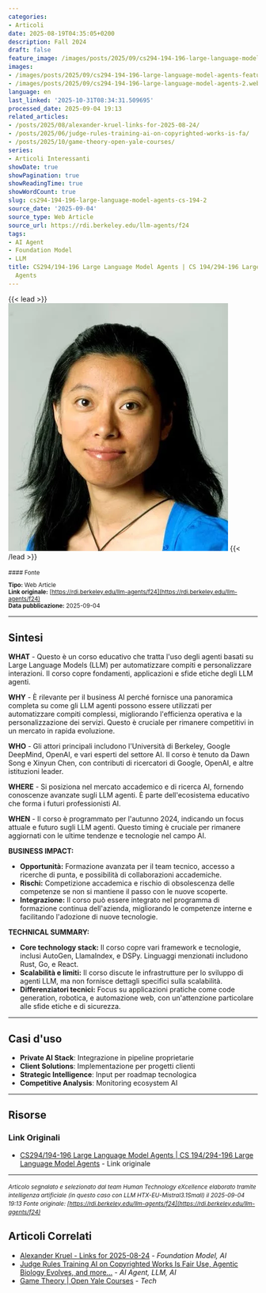 ```yaml
---
categories:
- Articoli
date: 2025-08-19T04:35:05+0200
description: Fall 2024
draft: false
feature_image: /images/posts/2025/09/cs294-194-196-large-language-model-agents-featured.webp
images:
- /images/posts/2025/09/cs294-194-196-large-language-model-agents-featured.webp
- /images/posts/2025/09/cs294-194-196-large-language-model-agents-2.webp
language: en
last_linked: '2025-10-31T08:34:31.509695'
processed_date: 2025-09-04 19:13
related_articles:
- /posts/2025/08/alexander-kruel-links-for-2025-08-24/
- /posts/2025/06/judge-rules-training-ai-on-copyrighted-works-is-fa/
- /posts/2025/10/game-theory-open-yale-courses/
series:
- Articoli Interessanti
showDate: true
showPagination: true
showReadingTime: true
showWordCount: true
slug: cs294-194-196-large-language-model-agents-cs-194-2
source_date: '2025-09-04'
source_type: Web Article
source_url: https://rdi.berkeley.edu/llm-agents/f24
tags:
- AI Agent
- Foundation Model
- LLM
title: CS294/194-196 Large Language Model Agents | CS 194/294-196 Large Language Model
  Agents
---
```


{{< lead >}}
![Content image](/images/posts/2025/09/cs294-194-196-large-language-model-agents-featured.webp)
{{< /lead >}}

<small>
#### Fonte

**Tipo:** Web Article  
**Link originale:** [https://rdi.berkeley.edu/llm-agents/f24](https://rdi.berkeley.edu/llm-agents/f24)  
**Data pubblicazione:** 2025-09-04

</small>

---

## Sintesi

**WHAT** - Questo è un corso educativo che tratta l'uso degli agenti basati su Large Language Models (LLM) per automatizzare compiti e personalizzare interazioni. Il corso copre fondamenti, applicazioni e sfide etiche degli LLM agenti.

**WHY** - È rilevante per il business AI perché fornisce una panoramica completa su come gli LLM agenti possono essere utilizzati per automatizzare compiti complessi, migliorando l'efficienza operativa e la personalizzazione dei servizi. Questo è cruciale per rimanere competitivi in un mercato in rapida evoluzione.

**WHO** - Gli attori principali includono l'Università di Berkeley, Google DeepMind, OpenAI, e vari esperti del settore AI. Il corso è tenuto da Dawn Song e Xinyun Chen, con contributi di ricercatori di Google, OpenAI, e altre istituzioni leader.

**WHERE** - Si posiziona nel mercato accademico e di ricerca AI, fornendo conoscenze avanzate sugli LLM agenti. È parte dell'ecosistema educativo che forma i futuri professionisti AI.

**WHEN** - Il corso è programmato per l'autunno 2024, indicando un focus attuale e futuro sugli LLM agenti. Questo timing è cruciale per rimanere aggiornati con le ultime tendenze e tecnologie nel campo AI.

**BUSINESS IMPACT:**
- **Opportunità:** Formazione avanzata per il team tecnico, accesso a ricerche di punta, e possibilità di collaborazioni accademiche.
- **Rischi:** Competizione accademica e rischio di obsolescenza delle competenze se non si mantiene il passo con le nuove scoperte.
- **Integrazione:** Il corso può essere integrato nel programma di formazione continua dell'azienda, migliorando le competenze interne e facilitando l'adozione di nuove tecnologie.

**TECHNICAL SUMMARY:**
- **Core technology stack:** Il corso copre vari framework e tecnologie, inclusi AutoGen, LlamaIndex, e DSPy. Linguaggi menzionati includono Rust, Go, e React.
- **Scalabilità e limiti:** Il corso discute le infrastrutture per lo sviluppo di agenti LLM, ma non fornisce dettagli specifici sulla scalabilità.
- **Differenziatori tecnici:** Focus su applicazioni pratiche come code generation, robotica, e automazione web, con un'attenzione particolare alle sfide etiche e di sicurezza.

---

## Casi d'uso

- **Private AI Stack**: Integrazione in pipeline proprietarie
- **Client Solutions**: Implementazione per progetti clienti
- **Strategic Intelligence**: Input per roadmap tecnologica
- **Competitive Analysis**: Monitoring ecosystem AI

---



## Risorse

### Link Originali
- [CS294/194-196 Large Language Model Agents | CS 194/294-196 Large Language Model Agents](https://rdi.berkeley.edu/llm-agents/f24) - Link originale


---

*<small>Articolo segnalato e selezionato dal team Human Technology eXcellence elaborato tramite intelligenza artificiale (in questo caso con LLM HTX-EU-Mistral3.1Small) il 2025-09-04 19:13
Fonte originale: [https://rdi.berkeley.edu/llm-agents/f24](https://rdi.berkeley.edu/llm-agents/f24)</small>*

## Articoli Correlati

- [Alexander Kruel - Links for 2025-08-24](/posts/2025/08/alexander-kruel-links-for-2025-08-24/) - *Foundation Model, AI*
- [Judge Rules Training AI on Copyrighted Works Is Fair Use, Agentic Biology Evolves, and more...](/posts/2025/06/judge-rules-training-ai-on-copyrighted-works-is-fa/) - *AI Agent, LLM, AI*
- [Game Theory | Open Yale Courses](/posts/2025/10/game-theory-open-yale-courses/) - *Tech*